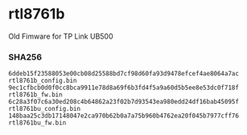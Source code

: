 # rtl8761b
Old Fimware for TP Link UB500

### SHA256

```
6ddeb15f23588053e00cb08d25588bd7cf98d60fa93d9478efcef4ae8064a7ac  rtl8761b_config.bin
9ec1cfbcb0d0f0cc8bca9911e78d8a69f6b3fd4f5a9a60d5b5ee8e53dc0f718f  rtl8761b_fw.bin
6c28a3f07c6a30ed208c4b64862a23f02b7d93543ea980edd24df16bab45095f  rtl8761bu_config.bin
148baa25c3db17148047e2ca970b62b0a7a75b960b4762ea20f045b7977cff76  rtl8761bu_fw.bin
```
